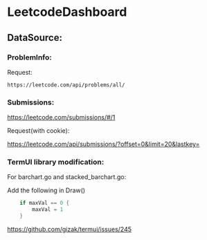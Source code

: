 # LeetcodeDashboard



## DataSource:

### ProblemInfo:

Request:

```
https://leetcode.com/api/problems/all/
```


### Submissions:

https://leetcode.com/submissions/#/1

Request(with cookie):

https://leetcode.com/api/submissions/?offset=0&limit=20&lastkey=




### TermUI library modification:

For barchart.go and stacked_barchart.go:

Add the following in Draw()
```go
	if maxVal == 0 {
		maxVal = 1
	}
```

https://github.com/gizak/termui/issues/245